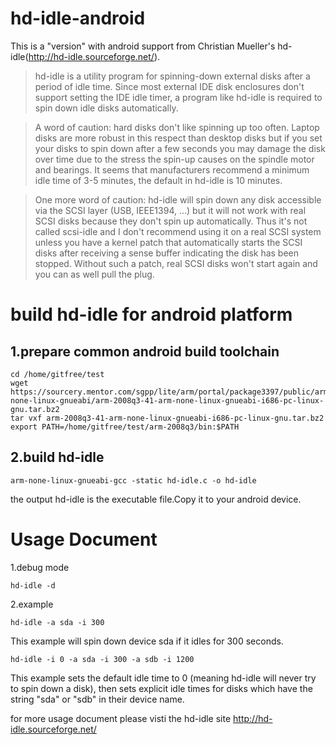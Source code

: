 hd-idle-android
===============

This is a "version" with android support from Christian Mueller's hd-idle(http://hd-idle.sourceforge.net/).
>hd-idle is a utility program for spinning-down external disks after a period of idle time. Since most external IDE disk enclosures don't support setting the IDE idle timer, a program like hd-idle is required to spin down idle disks automatically.

>A word of caution: hard disks don't like spinning up too often. Laptop disks are more robust in this respect than desktop disks but if you set your disks to spin down after a few seconds you may damage the disk over time due to the stress the spin-up causes on the spindle motor and bearings. It seems that manufacturers recommend a minimum idle time of 3-5 minutes, the default in hd-idle is 10 minutes.

>One more word of caution: hd-idle will spin down any disk accessible via the SCSI layer (USB, IEEE1394, ...) but it will not work with real SCSI disks because they don't spin up automatically. Thus it's not called scsi-idle and I don't recommend using it on a real SCSI system unless you have a kernel patch that automatically starts the SCSI disks after receiving a sense buffer indicating the disk has been stopped. Without such a patch, real SCSI disks won't start again and you can as well pull the plug.

build hd-idle for android platform
===========================================
1.prepare common android build toolchain
----------------------------------------
    cd /home/gitfree/test
    wget https://sourcery.mentor.com/sgpp/lite/arm/portal/package3397/public/arm-none-linux-gnueabi/arm-2008q3-41-arm-none-linux-gnueabi-i686-pc-linux-gnu.tar.bz2
    tar vxf arm-2008q3-41-arm-none-linux-gnueabi-i686-pc-linux-gnu.tar.bz2
    export PATH=/home/gitfree/test/arm-2008q3/bin:$PATH
2.build hd-idle
----------------------------------------
    arm-none-linux-gnueabi-gcc -static hd-idle.c -o hd-idle
the output hd-idle is the executable file.Copy it to your android device.

Usage Document
==============
1.debug mode

    hd-idle -d
2.example

    hd-idle -a sda -i 300
    
This example will spin down device sda if it idles for 300 seconds.

    hd-idle -i 0 -a sda -i 300 -a sdb -i 1200
This example sets the default idle time to 0 (meaning hd-idle will never try to spin down a disk), then sets explicit idle times for disks which have the string "sda" or "sdb" in their device name.

for more usage document please visti the hd-idle site http://hd-idle.sourceforge.net/
